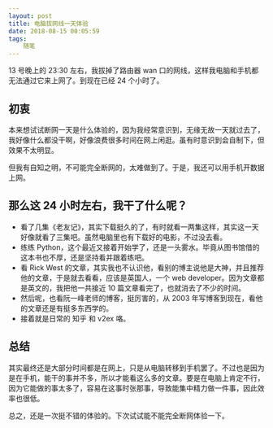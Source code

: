 ```yaml
---
layout: post
title: 电脑拔网线一天体验
date: 2018-08-15 00:05:59
tags:
    随笔
---
```

13 号晚上的 23:30 左右，我拔掉了路由器 wan 口的网线，这样我电脑和手机都无法通过它来上网了。到现在已经 24 个小时了。

<!--more-->

## 初衷

本来想试试断网一天是什么体验的，因为我经常意识到，无缘无故一天就过去了，我好像什么都没干啊，好像浪费很多时间在网上闲逛。虽有时意识到会自制下，但效果不太明显。

但我有自知之明，不可能完全断网的，太难做到了。于是，我还可以用手机开数据上网。

## 那么这 24 小时左右，我干了什么呢？

- 看了几集《老友记》，其实下载挺久的了，有时就看一两集这样，其实这一天好像就看了三集吧。虽然电脑里也有下载好的电影，不过没去看。
- 练练 Python，这个最近又接着开始学了，还是一头雾水。毕竟从图书馆借的这本书也不厚，还是坚持看并跟着练吧。
- 看 Rick West 的文章，其实我也不认识他，看别的博主说他是大神，并且推荐他的文章，于是就去看看，应该是英国人，一个 web developer。因为文章都是英文的，我把他一共接近 10 篇文章看完了，也就消去了不少的时间。
- 然后呢，也看阮一峰老师的博客，挺厉害的，从 2003 年写博客到现在，看他的文章还是有挺多东西学的。
- 接着就是日常的 知乎 和 v2ex 咯。

## 总结

其实最终还是大部分时间都是在网上，只是从电脑转移到手机罢了。不过也是因为是在手机，能干的事并不多，所以才能看这么多的文章。要是在电脑上肯定不行，因为它能做的事太多了，容易在这事时张那事，导致能集中精力做一件事，因此效率也很低。

总之，还是一次挺不错的体验的。下次试试能不能完全断网体验一下。
